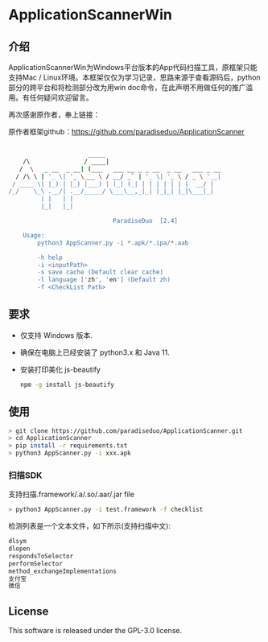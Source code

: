 # ApplicationScannerWin

## 介绍
ApplicationScannerWin为Windows平台版本的App代码扫描工具，原框架只能支持Mac / Linux环境。本框架仅仅为学习记录，思路来源于查看源码后，python部分的跨平台和将检测部分改为用win doc命令，在此声明不用做任何的推广滥用。有任何疑问欢迎留言。

再次感谢原作者，奉上链接：

原作者框架github：https://github.com/paradiseduo/ApplicationScanner

```bash

                      _____
    /\               / ____|
   /  \   _ __  _ __| (___   ___ __ _ _ __  _ __   ___ _ __
  / /\ \ | '_ \| '_ \___ \ / __/ _` | '_ \| '_ \ / _ \ '__|
 / ____ \| |_) | |_) |___) | (_| (_| | | | | | | |  __/ |
/_/    \_\ .__/| .__/_____/ \___\__,_|_| |_|_| |_|\___|_|
         | |   | |
         |_|   |_|

                             ParadiseDuo  [2.4]

    Usage:
        python3 AppScanner.py -i *.apk/*.ipa/*.aab

        -h help
        -i <inputPath>
        -s save cache (Default clear cache)
        -l language ['zh', 'en'] (Default zh)
        -f <CheckList Path>
```
## 要求
* 仅支持 Windows 版本.

* 确保在电脑上已经安装了 python3.x 和 Java 11.

* 安装打印美化 js-beautify

	```bash
	npm -g install js-beautify
	```

## 使用
```bash
> git clone https://github.com/paradiseduo/ApplicationScanner.git
> cd ApplicationScanner
> pip install -r requirements.txt
> python3 AppScanner.py -i xxx.apk
```
### 扫描SDK
支持扫描.framework/.a/.so/.aar/.jar file
```bash
> python3 AppScanner.py -i test.framework -f checklist
```
检测列表是一个文本文件，如下所示(支持扫描中文):

```bash
dlsym
dlopen
respondsToSelector
performSelector
method_exchangeImplementations
支付宝
微信
```

## License

This software is released under the GPL-3.0 license.

